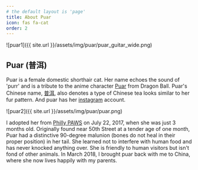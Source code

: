 ```yaml
---
# the default layout is 'page'
title: About Puar
icon: fas fa-cat
order: 2
---
```

![puar1]({{ site.url }}/assets/img/puar/puar_guitar_wide.png)

## Puar (普洱)
Puar is a female domestic shorthair cat. Her name echoes the sound of 'purr' and is a tribute to the anime character [Puar](https://dragonball.fandom.com/wiki/Puar) from Dragon Ball. Puar's Chinese name, [普洱](https://en.wikipedia.org/wiki/Pu%27er_tea), also denotes a type of Chinese tea looks similar to her fur pattern. And puar has her [instagram](https://www.instagram.com/puar_my_cat/?hl=en) account.<br /> 

![puar2]({{ site.url }}/assets/img/puar/puar.png)

I adopted her from [Philly PAWS](https://phillypaws.org) on July 22, 2017, when she was just 3 months old. Originally found near 50th Street at a tender age of one month, Puar had a distinctive 90-degree malunion (bones do not heal in their proper position) in her tail. She learned not to interfere with human food and has never knocked anything over. She is friendly to human visitors but isn't fond of other animals. In March 2018, I brought puar back with me to China, where she now lives happily with my parents.<br /> 

